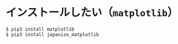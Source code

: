 # インストールしたい（``matplotlib``）

```console
$ pip3 install matplotlib
$ pip3 install japanize_matplotlib
```
